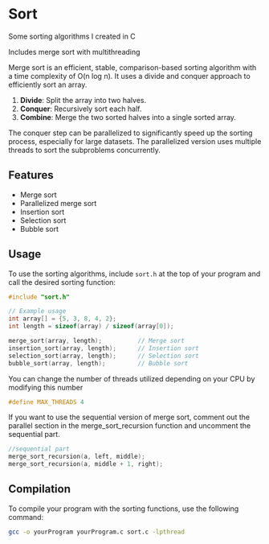 # Sort
Some sorting algorithms I created in C

Includes merge sort with multithreading

Merge sort is an efficient, stable, comparison-based sorting algorithm with a time complexity of O(n log n). It uses a divide and conquer approach to efficiently sort an array.

1. **Divide**: Split the array into two halves.
2. **Conquer**: Recursively sort each half.
3. **Combine**: Merge the two sorted halves into a single sorted array.

The conquer step can be parallelized to significantly speed up the sorting process, especially for large datasets. The parallelized version uses multiple threads to sort the subproblems concurrently.

## Features
- Merge sort
- Parallelized merge sort
- Insertion sort
- Selection sort
- Bubble sort

## Usage
To use the sorting algorithms, include `sort.h` at the top of your program and call the desired sorting function:

```c
#include "sort.h"

// Example usage
int array[] = {5, 3, 8, 4, 2};
int length = sizeof(array) / sizeof(array[0]);

merge_sort(array, length);          // Merge sort
insertion_sort(array, length);      // Insertion sort
selection_sort(array, length);      // Selection sort
bubble_sort(array, length);         // Bubble sort

```
You can change the number of threads utilized depending on your CPU by modifying this number 

```c 
#define MAX_THREADS 4
```

If you want to use the sequential version of merge sort, comment out the parallel section in the merge_sort_recursion function 
and uncomment the sequential part.

```c
//sequential part
merge_sort_recursion(a, left, middle);
merge_sort_recursion(a, middle + 1, right);

```


## Compilation

To compile your program with the sorting functions, use the following command:

```sh
gcc -o yourProgram yourProgram.c sort.c -lpthread
